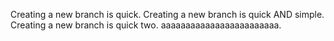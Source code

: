 Creating a new branch is quick.
Creating a new branch is quick AND simple.
Creating a new branch is quick two.
aaaaaaaaaaaaaaaaaaaaaaaa.
